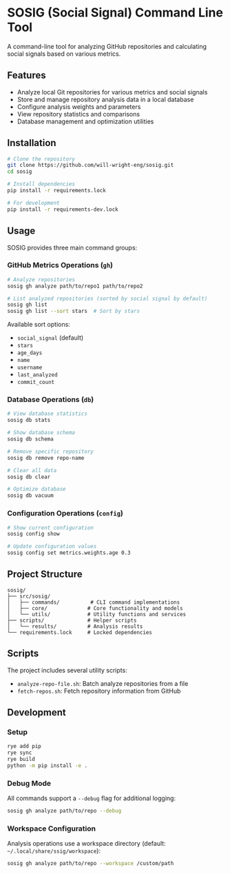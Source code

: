 # SOSIG (Social Signal) Command Line Tool

A command-line tool for analyzing GitHub repositories and calculating social signals based on various metrics.

## Features

- Analyze local Git repositories for various metrics and social signals
- Store and manage repository analysis data in a local database
- Configure analysis weights and parameters
- View repository statistics and comparisons
- Database management and optimization utilities

## Installation

```bash
# Clone the repository
git clone https://github.com/will-wright-eng/sosig.git
cd sosig

# Install dependencies
pip install -r requirements.lock

# For development
pip install -r requirements-dev.lock
```

## Usage

SOSIG provides three main command groups:

### GitHub Metrics Operations (`gh`)

```bash
# Analyze repositories
sosig gh analyze path/to/repo1 path/to/repo2

# List analyzed repositories (sorted by social signal by default)
sosig gh list
sosig gh list --sort stars  # Sort by stars
```

Available sort options:

- `social_signal` (default)
- `stars`
- `age_days`
- `name`
- `username`
- `last_analyzed`
- `commit_count`

### Database Operations (`db`)

```bash
# View database statistics
sosig db stats

# Show database schema
sosig db schema

# Remove specific repository
sosig db remove repo-name

# Clear all data
sosig db clear

# Optimize database
sosig db vacuum
```

### Configuration Operations (`config`)

```bash
# Show current configuration
sosig config show

# Update configuration values
sosig config set metrics.weights.age 0.3
```

## Project Structure

```
sosig/
├── src/sosig/
│   ├── commands/          # CLI command implementations
│   ├── core/             # Core functionality and models
│   └── utils/            # Utility functions and services
├── scripts/              # Helper scripts
│   └── results/          # Analysis results
└── requirements.lock     # Locked dependencies
```

## Scripts

The project includes several utility scripts:

- `analyze-repo-file.sh`: Batch analyze repositories from a file
- `fetch-repos.sh`: Fetch repository information from GitHub

## Development

### Setup

```bash
rye add pip
rye sync
rye build
python -m pip install -e .
```

### Debug Mode

All commands support a `--debug` flag for additional logging:

```bash
sosig gh analyze path/to/repo --debug
```

### Workspace Configuration

Analysis operations use a workspace directory (default: `~/.local/share/ssig/workspace`):

```bash
sosig gh analyze path/to/repo --workspace /custom/path
```
